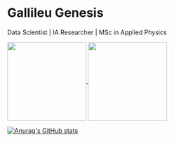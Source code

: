 # Gallileu Genesis
Data Scientist | IA Researcher | MSc in Applied Physics

<div>
  <a href="https://github.com/gallileugenesis">
  <img height="180em"   align="center" src="https://github-readme-stats.vercel.app/api?username=gallileugenesis&show_icons=true&theme=react&include_all_commits=true&count_private=true"/>
  <img height="180em"  align="center" src="https://github-readme-stats.vercel.app/api/top-langs/?username=gallileugenesis&layout=compact&langs_count=7&theme=react" />


[![Anurag's GitHub stats](https://github-readme-stats.vercel.app/api?username=gallileugenesis)](https://github.com/gallileugenesis/github-readme-stats)
